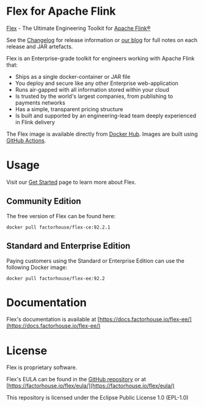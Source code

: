 # Flex for Apache Flink

[Flex](https://factorhouse.io/flex) - The Ultimate Engineering Toolkit for [Apache Flink®](http://flink.apache.org/)

See the [Changelog](https://factorhouse.io/flex/changelog) for release information or [our blog](https://factorhouse.io/blog/releases/) for full notes on each release and JAR artefacts.

Flex is an Enterprise-grade toolkit for engineers working with Apache Flink that:

* Ships as a single docker-container or JAR file
* You deploy and secure like any other Enterprise web-application
* Runs air-gapped with all information stored within your cloud
* Is trusted by the world's largest companies, from publishing to payments networks
* Has a simple, transparent pricing structure
* Is built and supported by an engineering-lead team deeply experienced in Flink delivery

The Flex image is available directly from [Docker Hub](https://hub.docker.com/r/factorhouse/flex-ee). Images are built using [GitHub Actions](https://github.com/factorhouse/flex/actions/workflows/build.yml).

# Usage

Visit our [Get Started](https://factorhouse.io/flex/get-started) page to learn more about Flex.

## Community Edition

The free version of Flex can be found here:

```
docker pull factorhouse/flex-ce:92.2.1
```

## Standard and Enterprise Edition

Paying customers using the Standard or Enterprise Edition can use the following Docker image:

```
docker pull factorhouse/flex-ee:92.2
```

# Documentation

Flex's documentation is available at [https://docs.factorhouse.io/flex-ee/](https://docs.factorhouse.io/flex-ee/)

# License

Flex is proprietary software.

Flex's EULA can be found in the [GitHub repository](https://github.com/factorhouse/flex/blob/main/resources/eula.txt) or at [https://factorhouse.io/flex/eula/](https://factorhouse.io/flex/eula/)

This repository is licensed under the Eclipse Public License 1.0 (EPL-1.0)
